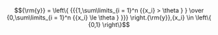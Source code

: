 <head>
    <script src="https://cdn.mathjax.org/mathjax/latest/MathJax.js?config=TeX-AMS-MML_HTMLorMML" type="text/javascript"></script>
    <script type="text/x-mathjax-config">
        MathJax.Hub.Config({
            tex2jax: {
            skipTags: ['script', 'noscript', 'style', 'textarea', 'pre'],
            inlineMath: [['$','$']]
            }
        });
    </script>
</head>

$${\rm{y}} = \left\{ {{{1,\sum\limits_{i = 1}^n {{x_i} > \theta } } \over {0,\sum\limits_{i = 1}^n {{x_i} \le \theta } }}} \right.{\rm{y}},{x_i} \in \left\{ {0,1} \right\}$$
